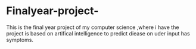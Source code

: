 # Finalyear-project-
This is the final year project of my computer science ,where i have the project is based on artifical intelligence  to predict diease on uder input has symptoms.
